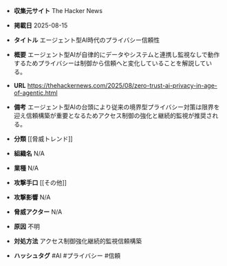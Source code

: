 - **収集元サイト**
The Hacker News

- **掲載日**
2025-08-15

- **タイトル**
エージェント型AI時代のプライバシー信頼性

- **概要**
エージェント型AIが自律的にデータやシステムと連携し監視なしで動作するためプライバシーは制御から信頼へと変化していることを解説している。

- **URL**
https://thehackernews.com/2025/08/zero-trust-ai-privacy-in-age-of-agentic.html

- **備考**
エージェント型AIの台頭により従来の境界型プライバシー対策は限界を迎え信頼構築が重要となるためアクセス制御の強化と継続的監視が推奨される。

- **分類**
[[脅威トレンド]]

- **組織名**
N/A

- **業種**
N/A

- **攻撃手口**
[[その他]]

- **攻撃影響**
N/A

- **脅威アクター**
N/A

- **原因**
不明

- **対処方法**
アクセス制御強化継続的監視信頼構築

- **ハッシュタグ**
#AI #プライバシー #信頼
